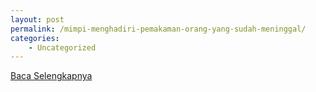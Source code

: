```yaml
---
layout: post
permalink: /mimpi-menghadiri-pemakaman-orang-yang-sudah-meninggal/
categories:
    - Uncategorized
---
```


[Baca Selengkapnya](/09)